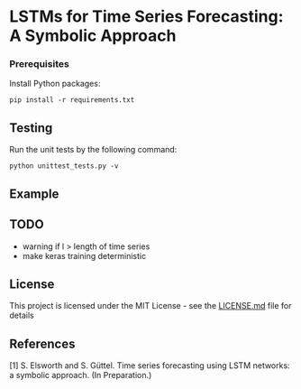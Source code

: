 # LSTMs for Time Series Forecasting: A Symbolic Approach


### Prerequisites
Install Python packages:
```
pip install -r requirements.txt
```

## Testing
Run the unit tests by the following command:
```
python unittest_tests.py -v
```

## Example

## TODO
- warning if l > length of time series
- make keras training deterministic

## License
This project is licensed under the MIT License - see the [LICENSE.md](LICENSE.md)
file for details

## References
[1] S. Elsworth and S. Güttel. Time series forecasting using LSTM networks: a symbolic
    approach. (In Preparation.)
